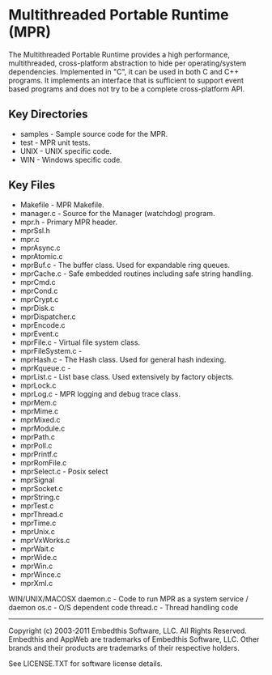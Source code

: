 Multithreaded Portable Runtime (MPR)
====================================

The Multithreaded Portable Runtime provides a high performance, multithreaded, cross-platform abstraction to hide per operating/system dependencies. Implemented in "C", it can be used in both C and C++ programs. It implements an interface that is sufficient to support event based programs and does not try to be a complete cross-platform API.

Key Directories
---------------

* samples         - Sample source code for the MPR.
* test            - MPR unit tests.
* UNIX            - UNIX specific code.
* WIN             - Windows specific code.


Key Files
---------
* Makefile        - MPR Makefile.
* manager.c       - Source for the Manager (watchdog) program.
* mpr.h           - Primary MPR header.
* mprSsl.h
* mpr.c
* mprAsync.c
* mprAtomic.c
* mprBuf.c           - The buffer class. Used for expandable ring queues.
* mprCache.c      - Safe embedded routines including safe string handling.
* mprCmd.c
* mprCond.c
* mprCrypt.c
* mprDisk.c
* mprDispatcher.c
* mprEncode.c
* mprEvent.c 
* mprFile.c       - Virtual file system class.
* mprFileSystem.c - 
* mprHash.c       - The Hash class. Used for general hash indexing.
* mprKqueue.c     -
* mprList.c       - List base class. Used extensively by factory objects. 
* mprLock.c
* mprLog.c        - MPR logging and debug trace class.
* mprMem.c
* mprMime.c
* mprMixed.c
* mprModule.c
* mprPath.c
* mprPoll.c
* mprPrintf.c
* mprRomFile.c
* mprSelect.c     - Posix select
* mprSignal
* mprSocket.c
* mprString.c
* mprTest.c
* mprThread.c
* mprTime.c
* mprUnix.c
* mprVxWorks.c
* mprWait.c
* mprWide.c
* mprWin.c
* mprWince.c
* mprXml.c

WIN/UNIX/MACOSX
daemon.c        - Code to run MPR as a system service / daemon
os.c            - O/S dependent code
thread.c        - Thread handling code

--------------------------------------------------------------------------------

Copyright (c) 2003-2011 Embedthis Software, LLC. All Rights Reserved.
Embedthis and AppWeb are trademarks of Embedthis Software, LLC. Other 
brands and their products are trademarks of their respective holders.

See LICENSE.TXT for software license details.
